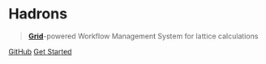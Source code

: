 # Hadrons

> __[Grid](https://github.com/paboyle/Grid)__-powered Workflow Management System for lattice calculations

[GitHub](https://github.com/paboyle/Grid)
[Get Started](#docsify)
